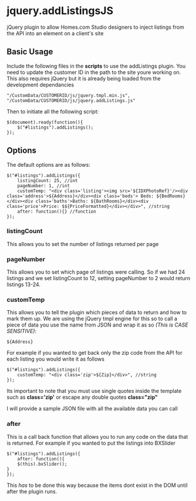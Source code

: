 # jquery.addListingsJS
jQuery plugin to allow Homes.com Studio designers to inject listings from the API into an element on a client's site

## Basic Usage
Include the following files in the **scripts** to use the addListings plugin. You need to update the customer ID in the path to the site youre working on. This also requires jQuery but it is already being loaded from the development dependancies


```
"/CustomData/CUSTOMERID/js/jquery.tmpl.min.js",
"/CustomData/CUSTOMERID/js/jquery.addListings.js"
```

Then to initiate all the following script:


```
$(document).ready(function(){
	$("#listings").addListings();
});
```

## Options
The default options are as follows:


```
$("#listings").addListings({
	listingCount: 25, //int
	pageNumber: 1, //int
	customTemp: "<div class='listing'><img src='${IDXPhotoRef}'/><div class='address'>${Address}</div><div class='beds'> Beds: ${BedRooms}</div><div class='baths'>Baths: ${BathRooms}</div><div class='price'>Price: $${PriceFormatted}</div></div>", //string
	after: function(){} //function
});
```

### listingCount
This allows you to set the number of listings returned per page

### pageNumber
This allows you to set which page of listings were calling. So if we had 24 listings and we set listingCount to 12, setting pageNumber to 2 would return listings 13-24.

### customTemp
This allows you to tell the plugin which pieces of data to return and how to mark them up. We are using the jQuery tmpl engine for this so to call a piece of data you use the name from JSON and wrap it as so *(This is CASE SENSITIVE)*:

```
${Address}
```

For example if you wanted to get back only the zip code from the API for each listing you would write it as follows


```
$("#listings").addListings({
	customTemp: "<div class='zip'>${Zip}</div>", //string
});
```
Its important to note that you must use single quotes inside the template such as **class='zip'** or escape any double quotes **class=\"zip\"**


I will provide a sample JSON file with all the available data you can call

### after
This is a call back function that allows you to run any code on the data that is returned. For example if you wanted to put the listings into BXSlider

```
$("#listings").addListings({
	after: function(){
	$(this).bxSlider();
}
});
```

This *has* to be done this way because the items dont exist in the DOM until after the plugin runs.
